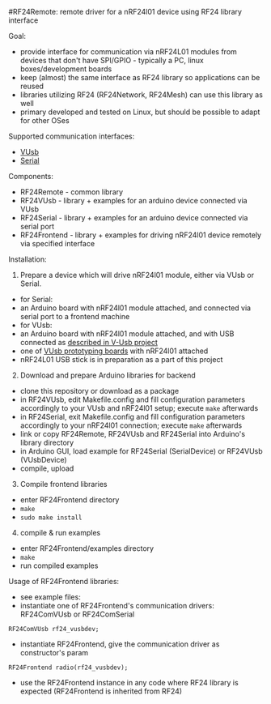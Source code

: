 #RF24Remote: remote driver for a nRF24l01 device using RF24 library interface

Goal:
* provide interface for communication via nRF24L01 modules from devices that don't have SPI/GPIO - typically a PC, linux boxes/development boards
* keep (almost) the same interface as RF24 library so applications can be reused
* libraries utilizing RF24 (RF24Network, RF24Mesh) can use this library as well
* primary developed and tested on Linux, but should be possible to adapt for other OSes

Supported communication interfaces:
* [VUsb](http://www.obdev.at/products/vusb/index.html)
* [Serial](http://en.wikipedia.org/wiki/Serial_port)

Components:
* RF24Remote - common library
* RF24VUsb - library + examples for an arduino device connected via VUsb
* RF24Serial - library + examples for an arduino device connected via serial port
* RF24Frontend - library + examples for driving nRF24l01 device remotely via specified interface

Installation:
1. Prepare a device which will drive nRF24l01 module, either via VUsb or Serial.
- for Serial:
- an Arduino board with nRF24l01 module attached, and connected via serial port to a frontend machine
- for VUsb:
- an Arduino board with nRF24l01 module attached, and with USB connected as [described in V-Usb project](http://vusb.wikidot.com/hardware)
- one of [VUsb prototyping boards](http://vusb.wikidot.com/hardware) with nRF24l01 attached
- nRF24L01 USB stick is in preparation as a part of this project

2. Download and prepare Arduino libraries for backend
- clone this repository or download as a package
- in RF24VUsb,  edit Makefile.config and fill configuration parameters accordingly to your VUsb and nRF24l01 setup; execute ```make``` afterwards
- in RF24Serial, exit Makefile.config and fill configuration parameters accordingly to your nRF24l01 connection; execute ```make``` afterwards
- link or copy RF24Remote, RF24VUsb and RF24Serial into Arduino's library directory
- in Arduino GUI, load example for RF24Serial (SerialDevice) or RF24VUsb (VUsbDevice)
- compile, upload

3. Compile frontend libraries
- enter RF24Frontend directory
- ```make```
- ```sudo make install```

4. compile & run examples
- enter RF24Frontend/examples directory
- ```make```
- run compiled examples

Usage of RF24Frontend libraries:
- see example files:
- instantiate one of RF24Frontend's communication drivers: RF24ComVUsb or RF24ComSerial
```
RF24ComVUsb rf24_vusbdev;
```
- instantiate RF24Frontend, give the communication driver as constructor's param
```
RF24Frontend radio(rf24_vusbdev);
```
- use the RF24Frontend instance in any code where RF24 library is expected (RF24Frontend is inherited from RF24)
